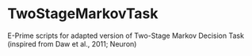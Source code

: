 # TwoStageMarkovTask
E-Prime scripts for adapted version of Two-Stage Markov Decision Task (inspired from Daw et al., 2011; Neuron)

